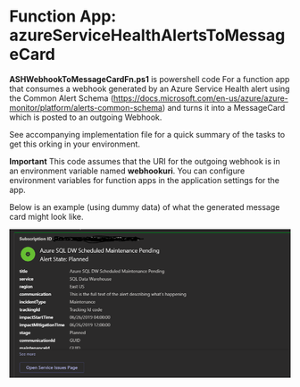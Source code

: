 # Function App: azureServiceHealthAlertsToMessageCard

**ASHWebhookToMessageCardFn.ps1** is powershell code For a function app that consumes a webhook generated by an Azure Service Health alert using the Common Alert Schema (https://docs.microsoft.com/en-us/azure/azure-monitor/platform/alerts-common-schema) and turns it into a MessageCard which is posted to an outgoing Webhook.

See accompanying implementation file for a quick summary of the tasks to get this orking in your environment.

**Important** This code assumes that the URI for the outgoing webhook is in an environment variable named **webhookuri**.  You can configure environment variables for function apps in the application settings for the app.

Below is an example (using dummy data) of what the generated message card might look like.  

![Sample Image](https://github.com/hooverken/azureFunctionAppStuff/blob/main/azureServiceHealthAlertsToMessageCard/TestServiceHealthAlertCard.PNG?raw=true)
